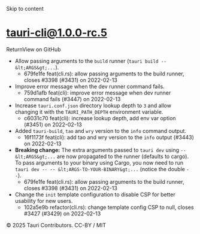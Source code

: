 Skip to content
# tauri-cli@1.0.0-rc.5
ReturnView on GitHub
  * Allow passing arguments to the `build` runner (`tauri build -- &lt;ARGS&gt;...`). 
    * 679fe1fe feat(cli.rs): allow passing arguments to the build runner, closes #3398 (#3431) on 2022-02-13
  * Improve error message when the dev runner command fails. 
    * 759d1afb feat(cli): improve error message when dev runner command fails (#3447) on 2022-02-13
  * Increase `tauri.conf.json` directory lookup depth to `3` and allow changing it with the `TAURI_PATH_DEPTH` environment variable. 
    * c6031c70 feat(cli): increase lookup depth, add env var option (#3451) on 2022-02-13
  * Added `tauri-build`, `tao` and `wry` version to the `info` command output. 
    * 16f1173f feat(cli): add tao and wry version to the `info` output (#3443) on 2022-02-13
  * **Breaking change:** The extra arguments passed to `tauri dev` using `-- &lt;ARGS&gt;...` are now propagated to the runner (defaults to cargo). To pass arguments to your binary using Cargo, you now need to run `tauri dev -- -- &lt;ARGS-TO-YOUR-BINARY&gt;...` (notice the double `--`). 
    * 679fe1fe feat(cli.rs): allow passing arguments to the build runner, closes #3398 (#3431) on 2022-02-13
  * Change the `init` template configuration to disable CSP for better usability for new users. 
    * 102a5e9b refactor(cli.rs): change template config CSP to null, closes #3427 (#3429) on 2022-02-13


© 2025 Tauri Contributors. CC-BY / MIT
